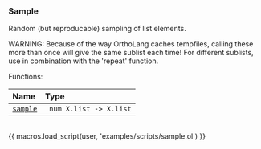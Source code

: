 ### Sample

Random (but reproducable) sampling of list elements.

WARNING: Because of the way OrthoLang caches tempfiles, calling these
more than once will give the same sublist each time! For different
sublists, use in combination with the 'repeat' function.


Functions:

| Name | Type |
| :--- | :--- |
| <a href="javascript:;" onclick="help_and_scripts('sample')">`sample`</a> | ` num X.list -> X.list` |

<br/>
{{ macros.load_script(user, 'examples/scripts/sample.ol') }}
